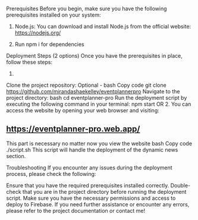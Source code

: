 Prerequisites
Before you begin, make sure you have the following prerequisites installed on your system:

1. Node.js: You can download and install Node.js from the official website: https://nodejs.org/

2. Run npm i for dependencies


Deployment Steps (2 options)
Once you have the prerequisites in place, follow these steps:

1. 
Clone the project repository:
Optional -
bash
Copy code
git clone https://github.com/mirandashaekelley/eventplannerpro
Navigate to the project directory:
bash
cd eventplanner-pro
Run the deployment script by executing the following command in your terminal: npm start
OR
2. 
You can access the website by opening your web browser and visiting:

https://eventplanner-pro.web.app/
---------------------------------------------------------------------------------------------
This part is necessary no matter now you view the website 
bash
Copy code
./script.sh
This script will handle the deployment of the dynamic news section.


Troubleshooting
If you encounter any issues during the deployment process, please check the following:

Ensure that you have the required prerequisites installed correctly.
Double-check that you are in the project directory before running the deployment script.
Make sure you have the necessary permissions and access to deploy to Firebase.
If you need further assistance or encounter any errors, please refer to the project documentation or contact me!
